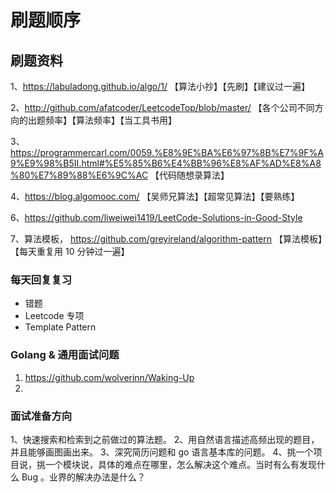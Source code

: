 # 刷题顺序

## 刷题资料

1、https://labuladong.github.io/algo/1/  【算法小抄】【先刷】【建议过一遍】

2、http://github.com/afatcoder/LeetcodeTop/blob/master/ 【各个公司不同方向的出题频率】【算法频率】【当工具书用】

3、https://programmercarl.com/0059.%E8%9E%BA%E6%97%8B%E7%9F%A9%E9%98%B5II.html#%E5%85%B6%E4%BB%96%E8%AF%AD%E8%A8%80%E7%89%88%E6%9C%AC 【代码随想录算法】

4、https://blog.algomooc.com/ 【吴师兄算法】【超常见算法】【要熟练】

6、https://github.com/liweiwei1419/LeetCode-Solutions-in-Good-Style 

7、算法模板， https://github.com/greyireland/algorithm-pattern  【算法模板】【每天重复用 10 分钟过一遍】


### 每天回复复习

- 错题
- Leetcode 专项
- Template Pattern 


### Golang & 通用面试问题

1. https://github.com/wolverinn/Waking-Up 
2. 

### 面试准备方向

1、快速搜索和检索到之前做过的算法题。
2、用自然语言描述高频出现的题目，并且能够画图画出来。
3、深究简历问题和 go 语言基本库的问题。
4、挑一个项目说，挑一个模块说，具体的难点在哪里，怎么解决这个难点。当时有么有发现什么 Bug 。业界的解决办法是什么？
